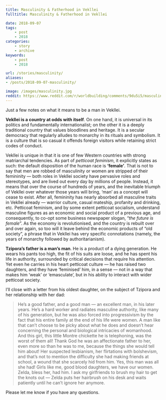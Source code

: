 ```yaml
---
title: Masculinity & Fatherhood in Vekllei
fulltitle: Masculinity & Fatherhood in Vekllei

date: 2018-09-07
tags:
    - post
    - 2018
categories:
    - story
    - archive
keywords:
    - post
    - 2018

url: /stories/masculinity/
aliases:
- /posts/2018-09-07-masculinity/

image: /images/masculinity.jpg
reddit: https://www.reddit.com/r/worldbuilding/comments/9du5i5/masculinity_fatherhood_in_vekllei/
---
```


Just a few notes on what it means to be a man in Vekllei.

**Vekllei is a country at odds with itself**. On one hand, it is universal in its politics and fundamentally internationalist; on the other it is a deeply traditional country that values bloodlines and heritage. It is a secular democracy that regularly alludes to monarchy in its rituals and symbolism. It is a culture that is so casual it offends foreign visitors while retaining strict codes of conduct.

Vekllei is unique in that it is one of few Western countries with strong matriarchal tendencies. As part of *petticoat feminism*, it explicitly states as such: the default disposition of the human race is **‘female’**. That is not to say that men are robbed of masculinity or women are stripped of their femininity  —  both roles in Vekllei society have pervasive roles and stereotypes, and are lived out every day by millions of people. Instead, it means that over the course of hundreds of years, and the inevitable triumph of Vekllei over whatever those years will bring, ‘man’ as a concept will cease to exist. After all, femininity has nearly absorbed all masculine traits in Vekllei already  —  warrior culture, casual mateship, profanity and drinking, etc. Petticoat feminism, and by some extent petticoat socialism, understand masculine figures as an economic and social product of a previous age, and consequently, to co-opt some business newspaper slogan, “*the future is female*”. As the economy is revolutionised, and the country is rebuilt over and over again, so too will it leave behind the economic products of “old society”, a phrase that in Vekllei has very specific connotations (namely, the years of monarchy followed by authoritarianism).

**Tzipora’s father is a man’s man**. He is a product of a dying generation. He wears his pants too high, the fit of his suits are loose, and he has spent his life in authority, surrounded by critical decisions that require his attention. Yet even he carries in his heart petticoat culture  —  he has raised two daughters, and they have ‘feminised’ him, in a sense  —  not in a way that makes him ‘weak’ or ‘emasculate’, but in his ability to interact with wider petticoat society.

I’ll close with a letter from his oldest daughter, on the subject of Tzipora and her relationship with her dad:

>He’s a good father, and a good man  —  an excellent man, in his later years. He’s a hard worker and radiates masculine authority, like many of his generation, but he was also forced into progressivism by the fact that his entire family at the end of his life were women. A man like that can’t choose to be picky about what he does and doesn’t hear concerning the personal and biological intricacies of womanhood. And this girl, this little Montre chickette he is telephoning, was the worst of them all! Thank God he was an affectionate father to her, even more so than he was to me, because the things she would tell him about! Her suspected lesbianism, her flirtations with bolshevism, and that’s not to mention the difficulty she had making friends at school, a wound that she scarcely hid from him. Yes, this man was all she had! Girls like me, good blood daughters, we have our women. Zelda, bless her, had him. I ask my girlfriends to brush my hair to get the knots out  —  Zelda puts her hairbrush on his desk and waits patiently until he can’t ignore her anymore.

Please let me know if you have any questions.
